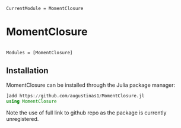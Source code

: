 ```@meta
CurrentModule = MomentClosure
```

# MomentClosure

```@index
```

```@autodocs
Modules = [MomentClosure]
```

## Installation
MomentClosure can be installed through the Julia package manager:

```julia
]add https://github.com/augustinas1/MomentClosure.jl
using MomentClosure
```

Note the use of full link to github repo as the package is currently unregistered.
